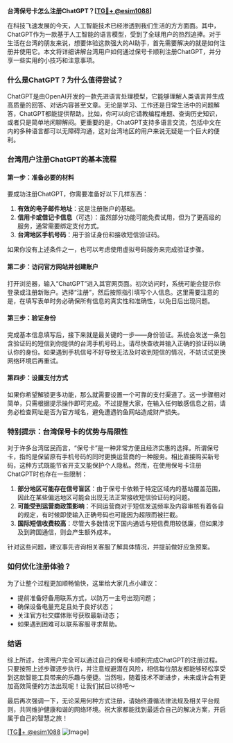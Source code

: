**台湾保号卡怎么注册ChatGPT？[[TG💪+ @esim1088](https://t.me/s/esim1088)]**

在科技飞速发展的今天，人工智能技术已经渗透到我们生活的方方面面。其中，ChatGPT作为一款基于人工智能的语言模型，受到了全球用户的热烈追捧。对于生活在台湾的朋友来说，想要体验这款强大的AI助手，首先需要解决的就是如何注册并使用它。本文将详细讲解台湾用户如何通过保号卡顺利注册ChatGPT，并分享一些实用的小技巧和注意事项。

### **什么是ChatGPT？为什么值得尝试？**

ChatGPT是由OpenAI开发的一款先进语言处理模型，它能够理解人类语言并生成高质量的回答、对话内容甚至文章。无论是学习、工作还是日常生活中的问题解答，ChatGPT都能提供帮助。比如，你可以向它请教编程难题、查询历史知识，或者只是简单地闲聊解闷。更重要的是，ChatGPT支持多语言交流，包括中文在内的多种语言都可以无障碍沟通，这对台湾地区的用户来说无疑是一个巨大的便利。

### **台湾用户注册ChatGPT的基本流程**

#### **第一步：准备必要的材料**
要成功注册ChatGPT，你需要准备好以下几样东西：
1. **有效的电子邮件地址**：这是注册账户的基础。
2. **信用卡或借记卡信息**（可选）：虽然部分功能可能免费试用，但为了更高级的服务，通常需要绑定支付方式。
3. **台湾地区手机号码**：用于验证身份和接收短信验证码。

如果你没有上述条件之一，也可以考虑使用虚拟号码服务来完成验证步骤。

#### **第二步：访问官方网站并创建账户**
打开浏览器，输入“ChatGPT”进入其官网页面。初次访问时，系统可能会提示你登录或注册新账户。选择“注册”，然后按照指引填写个人信息。这里需要注意的是，在填写表单时务必确保所有信息的真实性和准确性，以免日后出现问题。

#### **第三步：验证身份**
完成基本信息填写后，接下来就是最关键的一步——身份验证。系统会发送一条包含验证码的短信到你提供的台湾手机号码上。请尽快查收并输入正确的验证码以确认你的身份。如果遇到手机信号不好导致无法及时收到短信的情况，不妨试试更换网络环境后再重试。

#### **第四步：设置支付方式**
如果你希望解锁更多功能，那么就需要设置一个可靠的支付渠道了。这一步骤相对简单，只需根据提示操作即可完成。不过提醒大家，在输入任何敏感信息之前，请务必检查网址是否为官方域名，避免遭遇钓鱼网站造成财产损失。

### **特别提示：台湾保号卡的优势与局限性**

对于许多台湾居民而言，“保号卡”是一种非常方便且经济实惠的选择。所谓保号卡，指的是保留原有手机号码的同时更换运营商的一种服务。相比直接购买新号码，这种方式既能节省开支又能保护个人隐私。然而，在使用保号卡注册ChatGPT时也存在一些限制：

1. **部分地区可能存在信号盲区**：由于保号卡依赖于特定区域内的基站覆盖范围，因此在某些偏远地区可能会出现无法正常接收短信验证码的问题。
2. **可能受到运营商政策影响**：不同运营商对于短信发送频率及内容审核有着各自的规定，有时候即使输入正确号码也可能因为超限而被拦截。
3. **国际短信收费较高**：尽管大多数情况下国内通话与短信费用较低廉，但如果涉及到跨国通信，则会产生额外成本。

针对这些问题，建议事先咨询相关客服了解具体情况，并提前做好应急预案。

### **如何优化注册体验？**

为了让整个过程更加顺畅愉快，这里给大家几点小建议：
- 提前准备好备用联系方式，以防万一主号出现问题；
- 确保设备电量充足且处于良好状态；
- 关注官方社交媒体账号获取最新动态；
- 如果遇到困难可以联系客服寻求帮助。

### **结语**

综上所述，台湾用户完全可以通过自己的保号卡顺利完成ChatGPT的注册过程。只要按照上述步骤逐步执行，并注意规避潜在风险，相信每位朋友都能够轻松享受到这款智能工具带来的乐趣与便捷。当然啦，随着技术不断进步，未来或许会有更加高效简便的方法出现呢！让我们拭目以待吧～

最后再次强调一下，无论采用何种方式注册，请始终遵循法律法规及相关平台规则，共同维护健康和谐的网络环境。祝大家都能找到最适合自己的解决方案，开启属于自己的智慧之旅！

[[TG💪+ @esim1088](https://t.me/s/esim1088) ![Image](https://i.postimg.cc/4NQfJmqS/Snipaste-2025-05-13-00-14-12.png)]